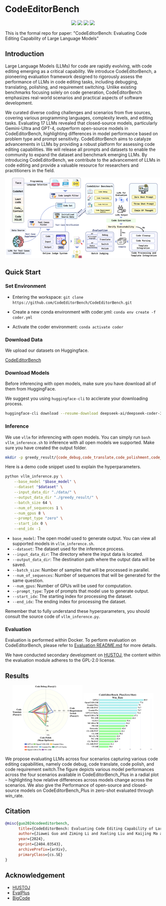 # CodeEditorBench

<p align="center">
    <a href="https://codeeditorbench.github.io"><img src="https://img.shields.io/badge/🏠-Home Page-8A2BE2"></a>
    <a href="https://arxiv.org/pdf/2404.03543.pdf"><img src="https://img.shields.io/badge/Paper-Arxiv-red"></a>
    <a href="https://huggingface.co/datasets/m-a-p/CodeEditorBench"><img src="https://img.shields.io/badge/🤗%20Hugging%20Face-CodeEditorBench-yellow"></a>
    <a href="https://github.com/CodeEditorBench/CodeEditorBench/blob/main/LICENSE"><img src="https://img.shields.io/badge/LICENSE-Apache--2.0-green"></a>
</p>

This is the formal repo for paper: "CodeEditorBench: Evaluating Code Editing Capability of Large Language Models"



## Introduction

Large Language Models (LLMs) for code are rapidly evolving, with code editing emerging as a critical capability. We introduce CodeEditorBench, a pioneering evaluation framework designed to rigorously assess the performance of LLMs in code editing tasks, including debugging, translating, polishing, and requirement switching. Unlike existing benchmarks focusing solely on code generation, CodeEditorBench emphasizes real-world scenarios and practical aspects of software development.

We curated diverse coding challenges and scenarios from five sources, covering various programming languages, complexity levels, and editing tasks. Evaluating 17 LLMs revealed that closed-source models, particularly Gemini-Ultra and GPT-4, outperform open-source models in CodeEditorBench, highlighting differences in model performance based on problem type and prompt sensitivity. CodeEditorBench aims to catalyze advancements in LLMs by providing a robust platform for assessing code editing capabilities. We will release all prompts and datasets to enable the community to expand the dataset and benchmark emerging LLMs. By introducing CodeEditorBench, we contribute to the advancement of LLMs in code editing and provide a valuable resource for researchers and practitioners in the field. 

<p align="center">
<img width="1000px" alt="CodeEditorBench" src="./mdPICs/tech_route.png">
</p>



## Quick Start

### Set Environment

- Entering the workspace: `git clone https://github.com/CodeEditorBench/CodeEditorBench.git`

- Create a new conda environment with coder.yml: `conda env create -f coder.yml`
- Activate the coder environment: `conda activate coder`

### Download Data

We upload our datasets on Huggingface.

[CodeEditorBench](https://huggingface.co/datasets/m-a-p/CodeEditorBench)

### Download Models

Before inferencing with open models, make sure you have download all of them from HuggingFace.

We suggest you using `huggingface-cli` to acclerate your downloading process.

```bash
huggingface-cli download --resume-download deepseek-ai/deepseek-coder-33b-instruct --local-dir ./model/deepseek-coder-33b-instruct
```

### Inference

We use `vllm` for inferencing with open models. You can simply run `bash vllm_inference.sh` to inference with all open models we supported. Make sure you have created the output folder.

```bash
mkdir -p greedy_result/{code_debug,code_translate,code_polishment,code_switch}
```

Here is a demo code snippet used to explain the hyperparameters.

```bash
python vllm_inference.py \
    --base_model "$base_model" \
    --dataset "$dataset" \
    --input_data_dir "./data/" \
    --output_data_dir "./greedy_result/" \
    --batch_size 64 \
    --num_of_sequences 1 \
    --num_gpus 8 \
    --prompt_type "zero" \
    --start_idx 0 \
    --end_idx -1
```

- `base_model`: The open model used to generate output. You can view all supported models in `vllm_inference.sh`.
- `--dataset`: The dataset used for the inference process.
- `--input_data_dir`: The directory where the input data is located.
- `--output_data_dir`: The destination path where the output data will be saved.
- `--batch_size`: Number of samples that will be processed in parallel.
- `--num_of_sequences`: Number of sequences that will be generated for the same question.
- `--num_gpus`: Number of GPUs will be used for computation.
- `--prompt_type`: Type of prompts that model use to generate output.
- `--start_idx`: The starting index for processing the dataset.
- `--end_idx`: The ending index for processing the dataset.

Remember that to fully understand these hyperparameters, you should consult the source code of `vllm_inference.py`.

### Evaluation

Evaluation is performed within Docker. To perform evaluation on CodeEditorBench, please refer to [Evaluation README.md](https://github.com/CodeEditorBench/CodeEditorBench/blob/main/evaluation/README.md) for more details.

We have conducted secondary development on [HUSTOJ](https://github.com/zhblue/hustoj), the content within the evaluation module adheres to the GPL-2.0 license.



## Results

<div style="text-align: center;">
    <img src="./mdPICs/Models-Zero Shot.png" class="result"
    width="45%" />
    <img src="./mdPICs/win_rate_zero.png" class="result"
    width="45%" />
</div>

We propose evaluating LLMs across four scenarios capturing various code editing capabilities, namely code debug, code translate, code polish, and code requirement switch.The figure depicts various model performances across the four scenarios available in CodeEditorBench\_Plus in a radial plot – highlighting how relative differences across models change across the scenarios. We also give the Performance of open-source and closed-source models on CodeEditorBench\_Plus in zero-shot evaluated through win\_rate.



## Citation

```bibtex
@misc{guo2024codeeditorbench,
      title={CodeEditorBench: Evaluating Code Editing Capability of Large Language Models}, 
      author={Jiawei Guo and Ziming Li and Xueling Liu and Kaijing Ma and Tianyu Zheng and Zhouliang Yu and Ding Pan and Yizhi LI and Ruibo Liu and Yue Wang and Shuyue Guo and Xingwei Qu and Xiang Yue and Ge Zhang and Wenhu Chen and Jie Fu},
      year={2024},
      eprint={2404.03543},
      archivePrefix={arXiv},
      primaryClass={cs.SE}
}
```



## Acknowledgement
- [HUSTOJ](https://github.com/zhblue/hustoj)
- [EvalPlus](https://github.com/evalplus/evalplus/tree/master)
- [BigCode](https://github.com/bigcode-project/bigcode-evaluation-harness)
